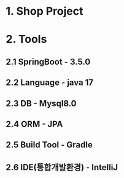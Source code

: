 # 1. Shop Project

# 2. Tools
## 2.1 SpringBoot - 3.5.0
## 2.2 Language - java 17
## 2.3 DB - Mysql8.0
## 2.4 ORM - JPA
## 2.5 Build Tool - Gradle
## 2.6 IDE(통합개발환경) - IntelliJ

